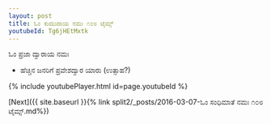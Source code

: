 ```yaml
---
layout: post
title: ಓಂ ಕುಮುದಾಯ ನಮಃ ೧೦೮ ಟೈಮ್ಸ್
youtubeId: Tg6jHEtMxtk
---
```

 
 
 ಓಂ ಪ್ರಜಾ ದ್ವಾರಾಯ ನಮಃ  
 
 -  ಹೆಚ್ಚಿನ ಜನರಿಗೆ ಪ್ರವೇಶದ್ವಾರ ಯಾರು (ಉತ್ಸಾಹ?) 
 
  
 
  
 
 
 
 
 
 


{% include youtubePlayer.html id=page.youtubeId %}
 
[Next]({{ site.baseurl }}{% link  split2/_posts/2016-03-07-ಓಂ ಸಂಧಿಮಾತೆ ನಮಃ ೧೦೮ ಟೈಮ್ಸ್.md%})
 
